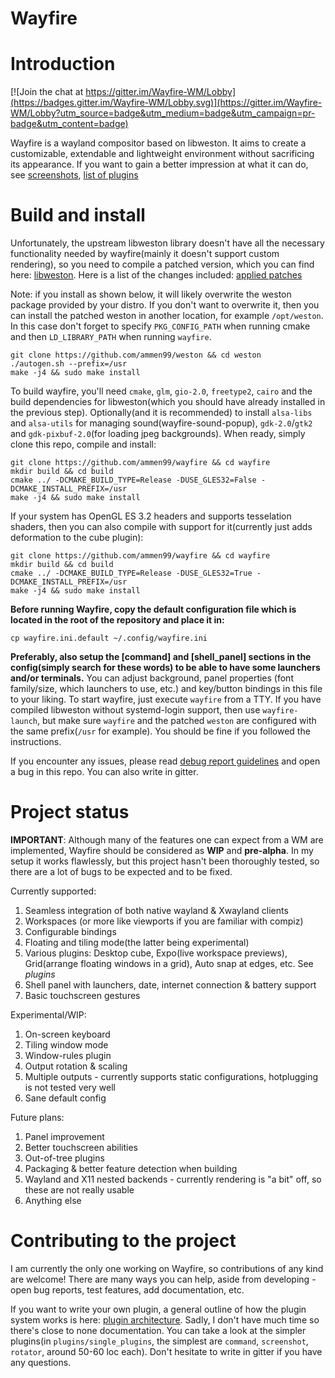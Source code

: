 # Wayfire
# Introduction

[![Join the chat at https://gitter.im/Wayfire-WM/Lobby](https://badges.gitter.im/Wayfire-WM/Lobby.svg)](https://gitter.im/Wayfire-WM/Lobby?utm_source=badge&utm_medium=badge&utm_campaign=pr-badge&utm_content=badge)

Wayfire is a wayland compositor based on libweston. It aims to create a customizable, extendable and lightweight environment without sacrificing its appearance. If you want to gain a better impression at what it can do, see [screenshots](https://github.com/ammen99/wayfire/wiki/Screenshots), [list of plugins](https://github.com/ammen99/wayfire/wiki/Configuration-&-Plugins)

# Build and install

Unfortunately, the upstream libweston library doesn't have all the necessary functionality needed by wayfire(mainly it doesn't support custom rendering), so you need to compile a patched version, which you can find here: [libweston](https://github.com/ammen99/weston).
Here is a list of the changes included: [applied patches](https://github.com/ammen99/wayfire/wiki/Libweston-changes)

Note: if you install as shown below, it will likely overwrite the weston package provided by your distro. If you don't want to overwrite it, then you can install the patched weston in another location, for example `/opt/weston`. In this case don't forget to specify `PKG_CONFIG_PATH` when running cmake and then `LD_LIBRARY_PATH` when running `wayfire`.

```
git clone https://github.com/ammen99/weston && cd weston
./autogen.sh --prefix=/usr
make -j4 && sudo make install
```

To build wayfire, you'll need `cmake`, `glm`, `gio-2.0`, `freetype2`, `cairo` and the build dependencies for libweston(which you should have already installed in the previous step). Optionally(and it is recommended) to install `alsa-libs` and `alsa-utils` for managing sound(wayfire-sound-popup), `gdk-2.0`/`gtk2` and `gdk-pixbuf-2.0`(for loading jpeg backgrounds). When ready, simply clone this repo, compile and install:

```
git clone https://github.com/ammen99/wayfire && cd wayfire
mkdir build && cd build
cmake ../ -DCMAKE_BUILD_TYPE=Release -DUSE_GLES32=False -DCMAKE_INSTALL_PREFIX=/usr
make -j4 && sudo make install
```
If your system has OpenGL ES 3.2 headers and supports tesselation shaders, then you can also compile with support for it(currently just adds deformation to the cube plugin):
```
git clone https://github.com/ammen99/wayfire && cd wayfire
mkdir build && cd build
cmake ../ -DCMAKE_BUILD_TYPE=Release -DUSE_GLES32=True -DCMAKE_INSTALL_PREFIX=/usr
make -j4 && sudo make install
```

**Before running Wayfire, copy the default configuration file which is located in the root of the repository and place it in:**
```
cp wayfire.ini.default ~/.config/wayfire.ini
```
**Preferably, also setup the [command] and [shell_panel] sections in the config(simply search for these words) to be able to have some launchers and/or terminals.**
You can adjust background, panel properties (font family/size, which launchers to use, etc.) and key/button bindings in this file to your liking. To start wayfire, just execute `wayfire` from a TTY. If you have compiled libweston without systemd-login support, then use `wayfire-launch`, but make sure `wayfire` and the patched `weston` are configured with the same prefix(`/usr` for example). You should be fine if you followed the instructions.

If you encounter any issues, please read [debug report guidelines](https://github.com/ammen99/wayfire/wiki/Debugging-problems) and open a bug in this repo. You can also write in gitter.
# Project status

**IMPORTANT**: Although many of the features one can expect from a WM are implemented, Wayfire should be considered as **WIP** and **pre-alpha**. In my setup it works flawlessly, but this project hasn't been thoroughly tested, so there are a lot of bugs to be expected and to be fixed.

Currently supported:
1. Seamless integration of both native wayland & Xwayland clients
2. Workspaces (or more like viewports if you are familiar with compiz)
3. Configurable bindings
4. Floating and tiling mode(the latter being experimental)
5. Various plugins: Desktop cube, Expo(live workspace previews), Grid(arrange floating windows in a grid), Auto snap at edges, etc. See *plugins*
6. Shell panel with launchers, date, internet connection & battery support
7. Basic touchscreen gestures

Experimental/WIP:
1. On-screen keyboard
2. Tiling window mode
3. Window-rules plugin
4. Output rotation & scaling
5. Multiple outputs - currently supports static configurations, hotplugging is not tested very well 
6. Sane default config

Future plans:
1. Panel improvement
2. Better touchscreen abilities
3. Out-of-tree plugins
4. Packaging & better feature detection when building
5. Wayland and X11 nested backends - currently rendering is "a bit" off, so these are not really usable
6. Anything else


# Contributing to the project

I am currently the only one working on Wayfire, so contributions of any kind are welcome! There are many ways you can help, aside from developing - open bug reports, test features, add documentation, etc.

If you want to write your own plugin, a general outline of how the plugin system works is here: [plugin architecture](https://github.com/ammen99/wayfire/wiki/Plugin-architecture). Sadly, I don't have much time so there's close to none documentation. You can take a look at the simpler plugins(in `plugins/single_plugins`, the simplest are `command`, `screenshot`, `rotator`, around 50-60 loc each). Don't hesitate to write in gitter if you have any questions.
